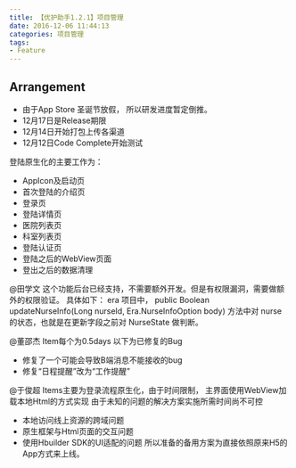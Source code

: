 ```yaml
---
title: 【优护助手1.2.1】项目管理
date: 2016-12-06 11:44:13
categories: 项目管理
tags:
- Feature
---
```



## Arrangement

- 由于App Store 圣诞节放假， 所以研发进度暂定倒推。
- 12月17日是Release期限
- 12月14日开始打包上传各渠道
- 12月12日Code Complete开始测试

登陆原生化的主要工作为：

- AppIcon及启动页
- 首次登陆的介绍页
- 登录页
- 登陆详情页
 - 医院列表页
 - 科室列表页
- 登陆认证页
- 登陆之后的WebView页面
- 登出之后的数据清理

@田学文
这个功能后台已经支持，不需要额外开发。但是有权限漏洞，需要做额外的权限验证。
具体如下：
era 项目中，
public Boolean updateNurseInfo(Long nurseId, Era.NurseInfoOption body) 
方法中对 nurse 的状态，也就是在更新字段之前对 NurseState 做判断。

@董邵杰 
Item每个为0.5days
以下为已修复的Bug
- 修复了一个可能会导致B端消息不能接收的bug
- 修复“日程提醒”改为“工作提醒”

@于俊超 
Items主要为登录流程原生化，由于时间限制，
主界面使用WebView加载本地Html的方式实现
由于未知的问题的解决方案实施所需时间尚不可控
- 本地访问线上资源的跨域问题
- 原生框架与Html页面的交互问题
- 使用Hbuilder SDK的UI适配的问题
所以准备的备用方案为直接依照原来H5的App方式来上线。



